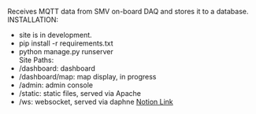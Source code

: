 Receives MQTT data from SMV on-board DAQ and stores it to a database. \
INSTALLATION: 
- site is in development.
- pip install -r requirements.txt
- python manage.py runserver \
Site Paths: 
- /dashboard: dashboard
- /dashboard/map: map display, in progress
- /admin: admin console
- /static: static files, served via Apache
- /ws: websocket, served via daphne
[Notion Link](https://www.notion.so/matthewtsai/57c1ed5ef802477a9a5b9c2ce18886ef?v=d6d9acbf4d27457c8b4f7948b3179b13&pvs=4)

